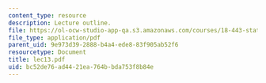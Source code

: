 ```yaml
---
content_type: resource
description: Lecture outline.
file: https://ol-ocw-studio-app-qa.s3.amazonaws.com/courses/18-443-statistics-for-applications-fall-2003/bc52de76ad4421ea764bbda753f8b84e_lec13.pdf
file_type: application/pdf
parent_uid: 9e973d39-2888-b4a4-ede8-83f905ab52f6
resourcetype: Document
title: lec13.pdf
uid: bc52de76-ad44-21ea-764b-bda753f8b84e
---
```

